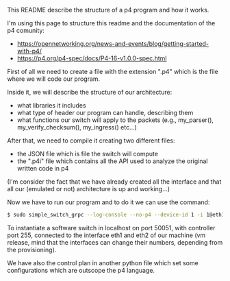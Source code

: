 This README describe the structure of a p4 program and how it works.

I'm using this page to structure this readme and the documentation of the p4 comunity:
+ https://opennetworking.org/news-and-events/blog/getting-started-with-p4/
+ https://p4.org/p4-spec/docs/P4-16-v1.0.0-spec.html

First of all we need to create a file with the extension ".p4" which is the file where we will code our program.

Inside it, we will describe the structure of our architecture:

+ what libraries it includes
+ what type of header our program can handle, describing them
+ what functions our switch will apply to the packets (e.g., my_parser(), my_verify_checksum(), my_ingress() etc...)

After that, we need to compile it creating two different files:

+ the JSON file which is file the switch will compute
+ the ".p4i" file which contains all the API used to analyze the original written code in p4

(I'm consider the fact that we have already created all the interface and that all our (emulated or not) architecture is up and working...)

Now we have to run our program and to do it we can use the command:
```bash
$ sudo simple_switch_grpc --log-console --no-p4 --device-id 1 -i 1@eth1 -i 2@eth2 --thrift-port 9090 -- --grpc-server-addr localhost:50051 --cpu-port 255
```

To instantiate a software switch in localhost on port 50051, with controller port 255, connected to the interface eth1 and eth2 of our machine (vm release, mind that the interfaces can change their numbers, depending from the provisioning).

We have also the control plan in another python file which set some configurations which are outscope the p4 language.

